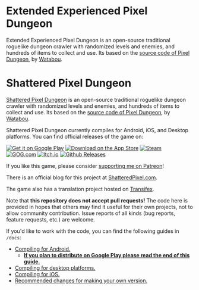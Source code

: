 # Extended Experienced Pixel Dungeon
Extended Experienced Pixel Dungeon is an open-source traditional roguelike dungeon crawler with randomized levels and enemies, and hundreds of items to collect and use. Its based on the [source code of Pixel Dungeon](https://github.com/00-Evan/pixel-dungeon-gradle), by [Watabou](https://www.watabou.ru).






# Shattered Pixel Dungeon

[Shattered Pixel Dungeon](https://shatteredpixel.com/shatteredpd/) is an open-source traditional roguelike dungeon crawler with randomized levels and enemies, and hundreds of items to collect and use. Its based on the [source code of Pixel Dungeon](https://github.com/00-Evan/pixel-dungeon-gradle), by [Watabou](https://www.watabou.ru).

Shattered Pixel Dungeon currently compiles for Android, iOS, and Desktop platforms. You can find official releases of the game on:

[![Get it on Google Play](https://shatteredpixel.com/assets/images/badges/gplay.png)](https://play.google.com/store/apps/details?id=com.shatteredpixel.shatteredpixeldungeon)
[![Download on the App Store](https://shatteredpixel.com/assets/images/badges/appstore.png)](https://apps.apple.com/app/shattered-pixel-dungeon/id1563121109)
[![Steam](https://shatteredpixel.com/assets/images/badges/steam.png)](https://store.steampowered.com/app/1769170/Shattered_Pixel_Dungeon/)<br>
[![GOG.com](https://shatteredpixel.com/assets/images/badges/gog.png)](https://www.gog.com/game/shattered_pixel_dungeon)
[![Itch.io](https://shatteredpixel.com/assets/images/badges/itch.png)](https://shattered-pixel.itch.io/shattered-pixel-dungeon)
[![Github Releases](https://shatteredpixel.com/assets/images/badges/github.png)](https://github.com/00-Evan/shattered-pixel-dungeon/releases)

If you like this game, please consider [supporting me on Patreon](https://www.patreon.com/ShatteredPixel)!

There is an official blog for this project at [ShatteredPixel.com](https://www.shatteredpixel.com/blog/).

The game also has a translation project hosted on [Transifex](https://www.transifex.com/shattered-pixel/shattered-pixel-dungeon/).

Note that **this repository does not accept pull requests!** The code here is provided in hopes that others may find it useful for their own projects, not to allow community contribution. Issue reports of all kinds (bug reports, feature requests, etc.) are welcome.

If you'd like to work with the code, you can find the following guides in `/docs`:
- [Compiling for Android.](docs/getting-started-android.md)
    - **[If you plan to distribute on Google Play please read the end of this guide.](docs/getting-started-android.md#distributing-your-apk)**
- [Compiling for desktop platforms.](docs/getting-started-desktop.md)
- [Compiling for iOS.](docs/getting-started-ios.md)
- [Recommended changes for making your own version.](docs/recommended-changes.md)
